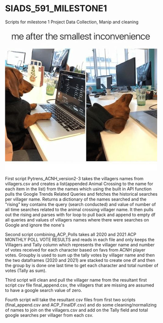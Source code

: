 # SIADS_591_MILESTONE1
Scripts for milestone 1 Project Data Collection, Manip and cleaning

![alt text](https://github.com/limesarelife/SIADS_591_MILESTONE1/blob/main/74ef3f9fa08cd876398503a8ce24ea50.jpeg)
 
First script Pytrens_ACNH_version2-3 takes the villagers names from villagers.csv and creates a list(appended Animal Crossing to the name for each item in the list) from the names which using the built in API function pulls the Google Trends Related Queries and fetches the historical searches per villager name.  Returns a dictionary of the names searched and the "rising" key contains the query (search conducted) and value of number of all time searches related to the animal crossing villager name.  It then pulls out the rising and parses with for loop to pull back and append to empty df all queries and values of villagers names where there were searches on Google and ignore the none's

Second script combining_ACP_Polls takes all 2020 and 2021 ACP MONTHLY POLL VOTE RESULTS and reads in each file and only keeps the Villagers and Tally column which represents the villager name and number of votes received for each character based on favs from ACNH player votes.  Groupby is used to sum up the tally votes by villager name and then the two dataframes (2020 and 2021) are stacked to create one df and then the group by is done one last time to get each character and total number of votes (Tally as sum).  

Third script will clean and pull the villager name from the resultant first script csv file final_append.csv, the villagers that are missing are assumed to have a google search value of zero.

Fourth script will take the resultant csv files from first two scripts (final_append.csv and ACP_FinalDF.csv) and do some cleaning/normalizing of names to join on the villagers.csv and add on the Tally field and total google searches per villager from each csv.
